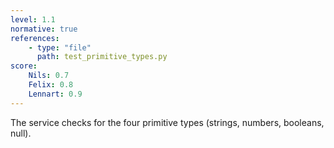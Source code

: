 ```yaml
---
level: 1.1
normative: true
references:
    - type: "file"
      path: test_primitive_types.py
score:
    Nils: 0.7
    Felix: 0.8
    Lennart: 0.9
---
```


The service checks for the four primitive types (strings, numbers, booleans, null).
